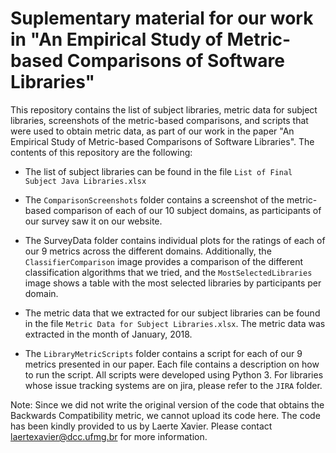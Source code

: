 # Suplementary material for our work in "An Empirical Study of Metric-based Comparisons of Software Libraries"

This repository contains the list of subject libraries, metric data for subject libraries, screenshots of the metric-based comparisons, and scripts that were used to obtain metric data, as part of our work in the paper "An Empirical Study of Metric-based Comparisons
of Software Libraries". The contents of this repository are the following:

* The list of subject libraries can be found in the file `List of Final Subject Java Libraries.xlsx`

* The `ComparisonScreenshots` folder contains a screenshot of the metric-based comparison of each of our 10 subject domains, as participants of our survey saw it on our website.

* The SurveyData folder contains individual plots for the ratings of each of our 9 metrics across the different domains. Additionally, the `ClassifierComparison` image provides a comparison of the different classification algorithms that we tried, and the `MostSelectedLibraries` image shows a table with the most selected libraries by participants per domain.

* The metric data that we extracted for our subject libraries can be found in the file `Metric Data for Subject Libraries.xlsx`. The metric data was extracted in the month of January, 2018.

* The `LibraryMetricScripts` folder contains a script for each of our 9 metrics presented in our paper. Each file contains a description on how to run the script. All scripts were developed using Python 3. For libraries whose issue tracking systems are on jira, please refer to the `JIRA` folder.

Note: Since we did not write the original version of the code that obtains the Backwards Compatibility metric, we cannot upload its code here. The code has been kindly provided to us by Laerte Xavier. Please contact laertexavier@dcc.ufmg.br for more information.


